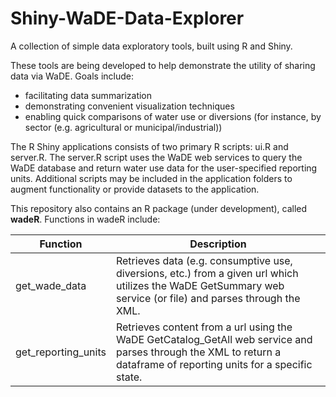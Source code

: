 # Shiny-WaDE-Data-Explorer
A collection of simple data exploratory tools, built using R and Shiny.

These tools are being developed to help demonstrate the utility of sharing data via WaDE. 
Goals include:
- facilitating data summarization
- demonstrating convenient visualization techniques
- enabling quick comparisons of water use or diversions (for instance, by sector (e.g. agricultural or municipal/industrial))

The R Shiny applications consists of two primary R scripts: ui.R and server.R. The server.R script uses the WaDE web services to query the WaDE database and return water use data for the user-specified reporting units. Additional scripts may be included in the application folders to augment functionality or provide datasets to the application.


This repository also contains an R package (under development), called **wadeR**.
Functions in wadeR include:

| Function | Description |
|----------|-------------|
| get_wade_data | Retrieves data (e.g. consumptive use, diversions, etc.) from a given url which utilizes the WaDE GetSummary web service (or file) and parses through the XML. |
| get_reporting_units | Retrieves content from a url using the WaDE GetCatalog_GetAll web service and parses through the XML to return a dataframe of reporting units for a specific state. |
